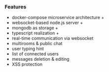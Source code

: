 ### Features
- docker-compose microservice architecture +
- websocket-based node.js server +
- mongodb as storage +
- typescript realization +
- real-time communication via websocket
- multirooms & public chat
- user typing hint
- list of connected users
- messages deletion & editing
- XSS protection
